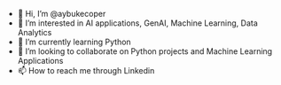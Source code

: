- 👋 Hi, I’m @aybukecoper
- 👀 I’m interested in AI applications, GenAI, Machine Learning, Data Analytics 
- 🌱 I’m currently learning Python
- 💞️ I’m looking to collaborate on Python projects and Machine Learning Applications
- 📫 How to reach me through Linkedin

<!---
aybukesenturk/aybukesenturk is a ✨ special ✨ repository because its `README.md` (this file) appears on your GitHub profile.
You can click the Preview link to take a look at your changes.
--->

